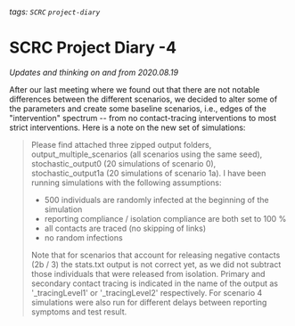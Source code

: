 ###### tags: `SCRC` `project-diary`


# SCRC Project Diary -4


*Updates and thinking on and from 2020.08.19* 

After our last meeting where we found out that there are not notable differences between the different scenarios, we decided to alter some of the parameters and create some baseline scenarios, i.e., edges of the "intervention" spectrum -- from no contact-tracing interventions to most strict interventions. Here is a note on the new set of simulations:

> Please find attached three zipped output folders, output_multiple_scenarios (all scenarios using the same seed), stochastic_output0 (20 simulations of scenario 0), stochastic_output1a (20 simulations of scenario 1a).
> I have been running simulations with the following assumptions:
> - 500 individuals are randomly infected at the beginning of the simulation
> - reporting compliance / isolation compliance are both set to 100 %
> - all contacts are traced (no skipping of links)
> - no random infections
> 
> Note that for scenarios that account for releasing negative contacts (2b / 3) the stats.txt output is not correct yet, as we did not subtract those individuals that were released from isolation. 
> Primary and secondary contact tracing is indicated in the name of the output as '_tracingLevel1' or '_tracingLevel2' respectively.
> For scenario 4 simulations were also run for different delays between reporting symptoms and test result.